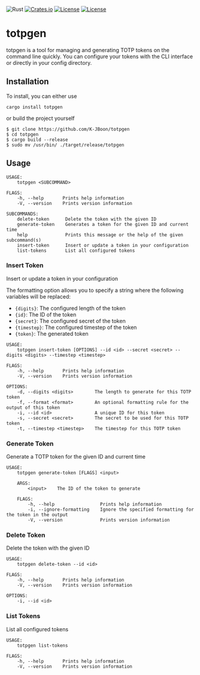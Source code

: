 ![Rust](https://github.com/K-JBoon/totpgen/workflows/Rust/badge.svg)
[![Crates.io](https://img.shields.io/crates/v/totpgen?style=flat-square)](https://crates.io/crates/totpgen)
[![License](https://img.shields.io/badge/license-Apache%202.0-blue?style=flat-square)](https://github.com/K-JBoon/totpgen/blob/master/LICENSE-APACHE)
[![License](https://img.shields.io/badge/license-MIT-blue?style=flat-square)](https://github.com/K-JBoon/totpgen/blob/master/LICENSE-MIT)


# totpgen

totpgen is a tool for managing and generating TOTP tokens on the command line quickly. You can
configure your tokens with the CLI interface or directly in your config directory.

## Installation

To install, you can either use

```
cargo install totpgen
```

or build the project yourself

```
$ git clone https://github.com/K-JBoon/totpgen
$ cd totpgen
$ cargo build --release
$ sudo mv /usr/bin/ ./target/release/totpgen
```

## Usage

```
USAGE:
    totpgen <SUBCOMMAND>

FLAGS:
    -h, --help       Prints help information
    -V, --version    Prints version information

SUBCOMMANDS:
    delete-token      Delete the token with the given ID
    generate-token    Generates a token for the given ID and current time
    help              Prints this message or the help of the given subcommand(s)
    insert-token      Insert or update a token in your configuration
    list-tokens       List all configured tokens
```

### Insert Token

Insert or update a token in your configuration

The formatting option allows you to specify a string where the following variables will be replaced:

- `{digits}`: The configured length of the token
- `{id}`: The ID of the token
- `{secret}`: The configured secret of the token
- `{timestep}`: The configured timestep of the token
- `{token}`: The generated token

```
USAGE:
    totpgen insert-token [OPTIONS] --id <id> --secret <secret> --digits <digits> --timestep <timestep>

FLAGS:
    -h, --help       Prints help information
    -V, --version    Prints version information

OPTIONS:
    -d, --digits <digits>        The length to generate for this TOTP token
    -f, --format <format>        An optional formatting rule for the output of this token
    -i, --id <id>                A unique ID for this token
    -s, --secret <secret>        The secret to be used for this TOTP token
    -t, --timestep <timestep>    The timestep for this TOTP token
```

### Generate Token

Generate a TOTP token for the given ID and current time

```
USAGE:
    totpgen generate-token [FLAGS] <input>

    ARGS:
        <input>    The ID of the token to generate

    FLAGS:
        -h, --help                 Prints help information
        -i, --ignore-formatting    Ignore the specified formatting for the token in the output
        -V, --version              Prints version information
```

### Delete Token

Delete the token with the given ID

```
USAGE:
    totpgen delete-token --id <id>

FLAGS:
    -h, --help       Prints help information
    -V, --version    Prints version information

OPTIONS:
    -i, --id <id>
```

### List Tokens

List all configured tokens

```
USAGE:
    totpgen list-tokens

FLAGS:
    -h, --help       Prints help information
    -V, --version    Prints version information
```
